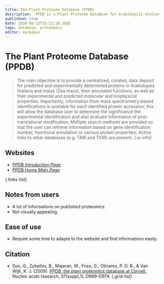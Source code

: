 ```yaml
---
title: The Plant Proteome Database (PPDB)
description:  PPDB is a Plant Proteome DataBase for Arabidopsis thaliana and maize (Zea mays). Initially PPDB was dedicated to plant plastids, but has now expanded to the whole plant proteome.
published: true
date: 2020-06-22T15:11:28.280Z
tags: database, proteomics
editor: markdown
---
```


# The Plant Proteome Database (PPDB)

> The main objective is to provide a centralized, curated, data deposit for predicted and experimentally determined proteins in Arabidopsis thaliana and maize (Zea mays), their annotated functions, as well as their experimental and predicted molecular and biophysical properties. Importantly, information from mass spectrometry-based identifications is available for each identified protein accession; this will allow the database user to determine the significance the experimental identification and also evaluate information of post-translational modification.
&NewLine;
Multiple search methods are provided so that the user can retrieve information based on gene identification number, functional annotation or various protein properties. Active links to other databases (e.g. TAIR and TIGR) are present.
{.is-info}

 

## Websites

- [PPDB *Introduction Page*](http://ppdb.tc.cornell.edu/introduction.aspx)
- [PPDB Home *Main Page*](http://ppdb.tc.cornell.edu/)

 {.links-list}

## Notes from users
- A lot of informations on published proteomics.
- Not visually appealing.

## Ease of use
- Require some time to adapte to the website and find informations easily.

## Citation 

- Sun, Q., Zybailov, B., Majeran, W., Friso, G., Olinares, P. D. B., & Van Wijk, K. J. (2009). [PPDB, the plant proteomics database at Cornell.](https://academic.oup.com/nar/article/37/suppl_1/D969/1002325) Nucleic acids research, 37(suppl_1), D969-D974.
{.grid-list}